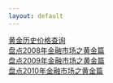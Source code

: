 ```yaml
---
layout: default
---
```


[黄金历史价格查询](https://gold.usd-cny.com/jinjia_lishi/)<br>
[盘点2008年金融市场之黄金篇](http://ccb.com/cn/ccbtoday/jhbkhb/1230019013100.html)<br>
[盘点2009年金融市场之黄金篇](http://ccb.com/cn/ccbtoday/jhbkhb/20100112_1263279166.html)<br>
[盘点2010年金融市场之黄金篇](http://ccb.com/cn/ccbtoday/jhbkhb/20110125_1295945795.html)<br>
